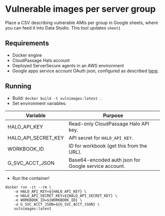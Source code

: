 # Vulnerable images per server group

Place a CSV describing vulnerable AMIs per group in Google sheets, where you
can feed it into Data Studio. This tool updates `sheet1`

## Requirements

* Docker engine
* CloudPassage Halo account
* Deployed ServerSecure agents in an AWS environment
* Google apps service account OAuth json, configured as described
[here](https://pygsheets.readthedocs.io/en/stable/authorization.html).

## Running

* Build: `docker build -t vulnimages:latest .`
* Set environment variables:

| Variable            | Purpose                                              |
|---------------------|------------------------------------------------------|
| HALO_API_KEY        | Read-only CloudPassage Halo API key.                 |
| HALO_API_SECRET_KEY | API secret for `HALO_API_KEY`.                       |
| WORKBOOK_ID         | ID for workbook (get this from the URL).             |
| G_SVC_ACCT_JSON     | Base64-encoded auth json for Google service account. |

* Run the container!

```
docker run -it --rm \
    -e HALO_API_KEY=${HALO_API_KEY} \
    -e HALO_API_SECRET_KEY=${HALO_API_SECRET_KEY} \
    -e WORKBOOK_ID=${WORKBOOK_ID} \
    -e G_SVC_ACCT_JSON=${G_SVC_ACCT_JSON} \
    vulnimages:latest
```
